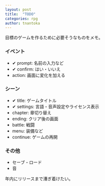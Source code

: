 ```yaml
---
layout: post
title:  "TODO"
categories: rpg
author: tnantoka
---
```


目標のゲームを作るために必要そうなものをメモ。

### イベント

* ✔ prompt: 名前の入力など
* ✔ confirm: はい・いいえ
* action: 画面に変化を加える

### シーン

* ✔ title: ゲームタイトル
* ✔ settings: 言語・音声設定やライセンス表示
* chapter: 章切り替え
* ending: クリア後の画面 
* battle: 戦闘
* menu: 装備など
* continue: ゲームの再開

### その他

* セーブ・ロード
* 音

年内にリリースまで漕ぎ着けたい。

